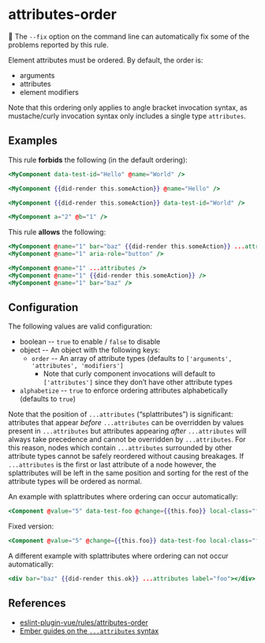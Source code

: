# attributes-order

🔧 The `--fix` option on the command line can automatically fix some of the problems reported by this rule.

Element attributes must be ordered. By default, the order is:

- arguments
- attributes
- element modifiers

Note that this ordering only applies to angle bracket invocation syntax, as mustache/curly invocation syntax only includes a single type `attributes`.

## Examples

This rule **forbids** the following (in the default ordering):

```hbs
<MyComponent data-test-id="Hello" @name="World" />
```

```hbs
<MyComponent {{did-render this.someAction}} @name="Hello" />
```

```hbs
<MyComponent {{did-render this.someAction}} data-test-id="World" />
```

```hbs
<MyComponent a="2" @b="1" />
```

This rule **allows** the following:

```hbs
<MyComponent @name="1" bar="baz" {{did-render this.someAction}} ...attributes aria-role="button" />
<MyComponent @name="1" aria-role="button" />
```

```hbs
<MyComponent @name="1" ...attributes />
<MyComponent @name="1" {{did-render this.someAction}} />
<MyComponent @name="1" bar="baz" />
```

## Configuration

The following values are valid configuration:

- boolean -- `true` to enable / `false` to disable
- object -- An object with the following keys:
  - `order` -- An array of attribute types (defaults to `['arguments', 'attributes', 'modifiers']`
    - Note that curly component invocations will default to `['attributes']` since they don’t have other attribute types
- `alphabetize` -- `true` to enforce ordering attributes alphabetically (defaults to `true`)

Note that the position of `...attributes` (“splattributes”) is significant: attributes that appear _before_ `...attributes` can be overridden by values present in `...attributes` but attributes appearing _after_ `...attributes` will always take precedence and cannot be overridden by `...attributes`.
For this reason, nodes which contain `...attributes` surrounded by other attribute types cannot be safely reordered without causing breakages. If `...attributes` is the first or last attribute of a node however, the splattributes will be left in the same position and sorting for the rest of the attribute types will be ordered as normal.

An example with splattributes where ordering can occur automatically:

```hbs
<Component @value="5" data-test-foo @change={{this.foo}} local-class="foo" {{on "click" this.foo}} ...attributes as |sth|>content</Component>
```

Fixed version:

```hbs
<Component @value="5" @change={{this.foo}} data-test-foo local-class="foo" {{on "click" this.foo}} ...attributes as |sth|>content</Component>
```

A different example with splattributes where ordering can not occur automatically:

```hbs
<div bar="baz" {{did-render this.ok}} ...attributes label="foo"></div>
```

## References

- [eslint-plugin-vue/rules/attributes-order](https://github.com/vuejs/eslint-plugin-vue/blob/master/docs/rules/attributes-order.md)
- [Ember guides on the `...attributes` syntax](https://guides.emberjs.com/release/components/component-arguments-and-html-attributes/#toc_html-attributes)
